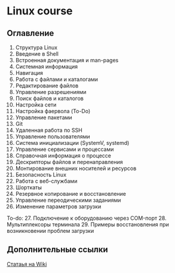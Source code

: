 # Linux course

## Оглавление
1. Структура Linux 
2. Введение в Shell
3. Встроенная документация и man-pages
4. Системная информация 
5. Навигация 
6. Работа с файлами и каталогами 
7. Редактирование файлов 
8. Управление разрешениями
9. Поиск файлов и каталогов
10. Настройка сети 
11. Настройка фаервола (To-Do)
12. Управление пакетами 
13. Git
14. Удаленная работа по SSH
15. Управление пользователями
16. Система инициализации (SystemV, systemd)
17. Управление сервисами и процессами
18. Справочная информация о процессе
19. Дескрипторы файлов и перенаправления
20. Монтирование внешних носителей и ресурсов
21. Безопасность Linux
22. Работа с веб-службами
23. Шорткаты
24. Резервное копирование и восстановление 
25. Управление переодическими заданиями
26. Изменение параметров загрузки 

To-do:
27. Подключение к оборудованию через COM-порт
28. Мультиплексоры терминала
29. Примеры восстановления при возникновении проблем загрузки 


## Дополнительные ссылки
[Статаья на Wiki](https://ru.wikipedia.org/wiki/Linux)
